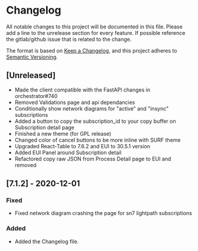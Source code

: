# Changelog

All notable changes to this project will be documented in this file.
Please add a line to the unrelease section for every feature. If possible
reference the gitlab/github issue that is related to the change.

The format is based on [Keep a Changelog](https://keepachangelog.com/en/1.0.0/),
and this project adheres to [Semantic Versioning](https://semver.org/spec/v2.0.0.html).

## [Unreleased]

-   Made the client compatible with the FastAPI changes in orchestrator#740
-   Removed Validations page and api dependancies
-   Conditionally show network diagrams for "active" and "insync" subscriptions
-   Added a button to copy the subscription_id to your copy buffer on Subscription detail page
-   Finished a new theme (for GPL release)
-   Changed color of cancel buttons to be more inline with SURF theme
-   Upgraded React-Table to 7.6.2 and EUI to 30.5.1 version
-   Added EUI Panel around Subscription detail
-   Refactored copy raw JSON from Process Detail page to EUI and removed

## [7.1.2] - 2020-12-01

### Fixed

-   Fixed network diagram crashing the page for sn7 lightpath subscriptions

### Added

-   Added the Changelog file.
